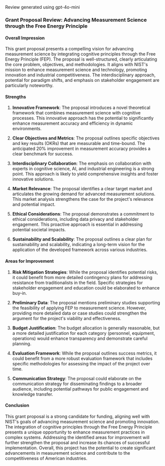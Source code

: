 Review generated using gpt-4o-mini

### Grant Proposal Review: Advancing Measurement Science through the Free Energy Principle

#### Overall Impression
This grant proposal presents a compelling vision for advancing measurement science by integrating cognitive principles through the Free Energy Principle (FEP). The proposal is well-structured, clearly articulating the core problem, objectives, and methodologies. It aligns with NIST's mission to enhance measurement science and technology, promoting innovation and industrial competitiveness. The interdisciplinary approach, potential for paradigm shifts, and emphasis on stakeholder engagement are particularly noteworthy.

#### Strengths

1. **Innovative Framework**: The proposal introduces a novel theoretical framework that combines measurement science with cognitive processes. This innovative approach has the potential to significantly enhance measurement accuracy and efficiency in dynamic environments.

2. **Clear Objectives and Metrics**: The proposal outlines specific objectives and key results (OKRs) that are measurable and time-bound. The anticipated 20% improvement in measurement accuracy provides a clear benchmark for success.

3. **Interdisciplinary Collaboration**: The emphasis on collaboration with experts in cognitive science, AI, and industrial engineering is a strong point. This approach is likely to yield comprehensive insights and foster innovative solutions.

4. **Market Relevance**: The proposal identifies a clear target market and articulates the growing demand for advanced measurement solutions. This market analysis strengthens the case for the project's relevance and potential impact.

5. **Ethical Considerations**: The proposal demonstrates a commitment to ethical considerations, including data privacy and stakeholder engagement. This proactive approach is essential in addressing potential societal impacts.

6. **Sustainability and Scalability**: The proposal outlines a clear plan for sustainability and scalability, indicating a long-term vision for the application of the developed framework across various industries.

#### Areas for Improvement

1. **Risk Mitigation Strategies**: While the proposal identifies potential risks, it could benefit from more detailed contingency plans for addressing resistance from traditionalists in the field. Specific strategies for stakeholder engagement and education could be elaborated to enhance buy-in.

2. **Preliminary Data**: The proposal mentions preliminary studies supporting the feasibility of applying FEP to measurement science. However, providing more detailed data or case studies could strengthen the argument for the project's viability and effectiveness.

3. **Budget Justification**: The budget allocation is generally reasonable, but a more detailed justification for each category (personnel, equipment, operations) would enhance transparency and demonstrate careful planning.

4. **Evaluation Framework**: While the proposal outlines success metrics, it could benefit from a more robust evaluation framework that includes specific methodologies for assessing the impact of the project over time.

5. **Communication Strategy**: The proposal could elaborate on the communication strategy for disseminating findings to a broader audience, including potential pathways for public engagement and knowledge transfer.

#### Conclusion
This grant proposal is a strong candidate for funding, aligning well with NIST's goals of advancing measurement science and promoting innovation. The integration of cognitive principles through the Free Energy Principle presents a unique opportunity to enhance measurement practices in complex systems. Addressing the identified areas for improvement will further strengthen the proposal and increase its chances of successful implementation. Overall, this project has the potential to create significant advancements in measurement science and contribute to the competitiveness of American industries.
